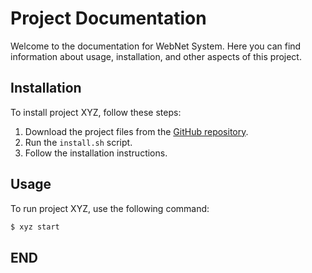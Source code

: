 # Project Documentation

Welcome to the documentation for WebNet System. Here you can find information about usage, installation, and other aspects of this project.

## Installation

To install project XYZ, follow these steps:

1. Download the project files from the [GitHub repository](link_to_repository).
2. Run the `install.sh` script.
3. Follow the installation instructions.

## Usage

To run project XYZ, use the following command:

```bash
$ xyz start
```
## END